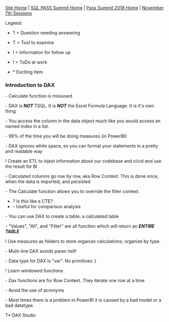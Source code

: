 [Site Home](../../../../index) | [SQL PASS Summit Home](../../../index) | [Pass Summit 2018 Home](../../index) | [November 7th Sessions](./index)

Legend:

- ? = Question needing answering

- T = Tool to examine

- I = Information for follow up

- ! = ToDo at work

- \* Exciting item

### Introduction to DAX

\- Calculate function is missused

\- DAX is __***NOT***__ TSQL. It is __***NOT***__ the Excel Formula Language. It is it's own thing

\- You access the column in the data object much like you would access an named index in a list.

\- 99% of the time you will be doing measures (in PowerBI)

\- DAX ignores white space, so you can format your statements in a pretty and readable way

! Create an ETL to injest information about our codebase and ci/cd and use the result for BI

\- Calculated columns go row by row, aka Row Context. This is done once, when the data is imported, and persisted

\- The Calculate function allows you to override the filter context.
* ? Is this like a CTE?
* \- Useful for comparison analysis

\- You can use DAX to create a table; a calculated table

\- "Values", "All", and "Filter" are all function which will return an __***ENTIRE TABLE***__

I Use measures as folders to store organize calculations; organize by type.

\- Multi-line DAX avoids paren hell!

\- Data type for DAX is "var". No primitives :)

! Learn windowed functions

\- Dax functions are for Row Context. They iterate one row at a time

\- Avoid the use of acronyms

\- Most times there is a problem in PowerBI it is caused by a bad model or a bad datatype

T* DAX Studio